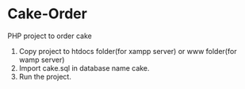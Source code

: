# Cake-Order
PHP project to order cake

1. Copy project to htdocs folder(for xampp server) or www folder(for wamp server)
2. Import cake.sql in database name cake.
3. Run the project.
